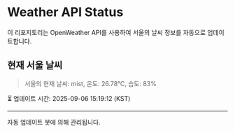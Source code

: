 
# Weather API Status

이 리포지토리는 OpenWeather API를 사용하여 서울의 날씨 정보를 자동으로 업데이트합니다.

## 현재 서울 날씨
> 서울의 현재 날씨: mist, 온도: 26.78°C, 습도: 83%

⏳ 업데이트 시간: 2025-09-06 15:19:12 (KST)

---
자동 업데이트 봇에 의해 관리됩니다.
